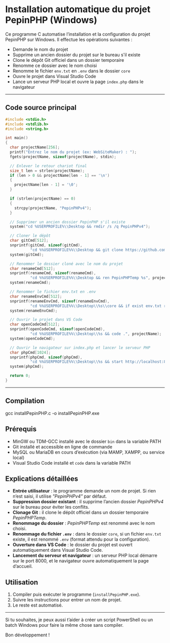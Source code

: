 # Installation automatique du projet PepinPHP (Windows)

Ce programme C automatise l’installation et la configuration du projet PepinPHP sur Windows. Il effectue les opérations suivantes :

- Demande le nom du projet
- Supprime un ancien dossier du projet sur le bureau s'il existe
- Clone le dépôt Git officiel dans un dossier temporaire
- Renomme ce dossier avec le nom choisi
- Renomme le fichier `env.txt` en `.env` dans le dossier `core`
- Ouvre le projet dans Visual Studio Code
- Lance un serveur PHP local et ouvre la page `index.php` dans le navigateur

---

## Code source principal

```c
#include <stdio.h>
#include <stdlib.h>
#include <string.h>

int main()
{
  char projectName[256];
  printf("Entrez le nom du projet (ex: WebSiteMaker) : ");
  fgets(projectName, sizeof(projectName), stdin);

  // Enlever le retour chariot final
  size_t len = strlen(projectName);
  if (len > 0 && projectName[len - 1] == '\n')
  {
    projectName[len - 1] = '\0';
  }

  if (strlen(projectName) == 0)
  {
    strcpy(projectName, "PepinPHPv4");
  }

  // Supprimer un ancien dossier PepinPHP s'il existe
  system("cd %USERPROFILE%\\Desktop && rmdir /s /q PepinPHPv4");

  // Cloner le dépôt
  char gitCmd[512];
  snprintf(gitCmd, sizeof(gitCmd),
           "cd %%USERPROFILE%%\\Desktop && git clone https://github.com/WebSiteMaker24/PepinPHPv4.git PepinPHPTemp");
  system(gitCmd);

  // Renommer le dossier cloné avec le nom du projet
  char renameCmd[512];
  snprintf(renameCmd, sizeof(renameCmd),
           "cd %%USERPROFILE%%\\Desktop && ren PepinPHPTemp %s", projectName);
  system(renameCmd);

  // Renommer le fichier env.txt en .env
  char renameEnvCmd[512];
  snprintf(renameEnvCmd, sizeof(renameEnvCmd),
           "cd %%USERPROFILE%%\\Desktop\\%s\\core && if exist env.txt ren env.txt .env", projectName);
  system(renameEnvCmd);

  // Ouvrir le projet dans VS Code
  char openCodeCmd[512];
  snprintf(openCodeCmd, sizeof(openCodeCmd),
           "cd %%USERPROFILE%%\\Desktop\\%s && code .", projectName);
  system(openCodeCmd);

  // Ouvrir le navigateur sur index.php et lancer le serveur PHP
  char phpCmd[1024];
  snprintf(phpCmd, sizeof(phpCmd),
           "cd %%USERPROFILE%%\\Desktop\\%s && start http://localhost:8000/index.php && php -S localhost:8000 -t public_html", projectName);
  system(phpCmd);

  return 0;
}
```

---
## Compilation
gcc installPepinPHP.c -o installPepinPHP.exe

## Prérequis

- MinGW ou TDM-GCC installé avec le dossier `bin` dans la variable PATH  
- Git installé et accessible en ligne de commande  
- MySQL ou MariaDB en cours d’exécution (via MAMP, XAMPP, ou service local)  
- Visual Studio Code installé et `code` dans la variable PATH  

## Explications détaillées

- **Entrée utilisateur** : le programme demande un nom de projet. Si rien n’est saisi, il utilise *"PepinPHPv4"* par défaut.  
- **Suppression dossier existant** : il supprime l’ancien dossier *PepinPHPv4* sur le bureau pour éviter les conflits.  
- **Clonage Git** : il clone le dépôt officiel dans un dossier temporaire *PepinPHPTemp*.  
- **Renommage du dossier** : *PepinPHPTemp* est renommé avec le nom choisi.  
- **Renommage du fichier `.env`** : dans le dossier `core`, si un fichier `env.txt` existe, il est renommé `.env` (format attendu pour la configuration).  
- **Ouverture dans VS Code** : le dossier du projet est ouvert automatiquement dans Visual Studio Code.  
- **Lancement du serveur et navigateur** : un serveur PHP local démarre sur le port 8000, et le navigateur ouvre automatiquement la page d’accueil.  

## Utilisation

1. Compiler puis exécuter le programme (`installPepinPHP.exe`).  
2. Suivre les instructions pour entrer un nom de projet.  
3. Le reste est automatisé.  

---

Si tu souhaites, je peux aussi t’aider à créer un script PowerShell ou un batch Windows pour faire la même chose sans compiler.

Bon développement !
